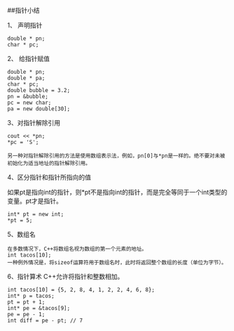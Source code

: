 ##指针小结

1、 声明指针


    double * pn;
    char * pc;

2、 给指针赋值


    double * pn;
    double * pa;
    char * pc;
    double bubble = 3.2;
    pn = &bubble;
    pc = new char;
    pa = new double[30];
    
3、对指针解除引用

    cout << *pn;
    *pc = 'S';
    
    另一种对指针解除引用的方法是使用数组表示法，例如，pn[0]与*pn是一样的。绝不要对未被初始化为适当地址的指针解除引用。
    
4、区分指针和指针所指向的值

如果pt是指向int的指针，则*pt不是指向int的指针，而是完全等同于一个int类型的变量。pt才是指针。

    int* pt = new int;
    *pt = 5;
    
5、数组名

    在多数情况下，C++将数组名视为数组的第一个元素的地址。
    int tacos[10];
    一种例外情况是，将sizeof运算符用于数组名时，此时将返回整个数组的长度（单位为字节）。
    
    
6、指针算术
    C++允许将指针和整数相加。
    
    int tacos[10] = {5, 2, 8, 4, 1, 2, 2, 4, 6, 8};
    int* p = tacos;
    pt = pt + 1;
    int* pe = &tacos[9];
    pe = pe - 1;
    int diff = pe - pt; // 7
